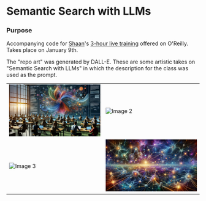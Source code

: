 # Semantic Search with LLMs

### Purpose

Accompanying code for [Shaan](https://www.shaankhosla.com)'s [3-hour live training](https://www.oreilly.com/live-events/semantic-search-with-llms/0790145045035/) offered on O'Reilly. Takes place on January 9th.

The "repo art" was generated by DALL-E. These are some artistic takes on "Semantic Search with LLMs" in which the description for the class was used as the prompt.

|                                                                               |                                                                               |
| ----------------------------------------------------------------------------- | ----------------------------------------------------------------------------- |
| ![Image 1](https://github.com/shaankhosla/semanticsearch/blob/main/art/1.png) | ![Image 2](https://github.com/shaankhosla/semanticsearch/blob/main/art/2.png) |
| ![Image 3](https://github.com/shaankhosla/semanticsearch/blob/main/art/3.png) | ![Image 4](https://github.com/shaankhosla/semanticsearch/blob/main/art/4.png) |
